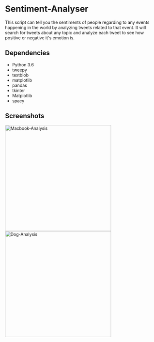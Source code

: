 # Sentiment-Analyser

This script can tell you the sentiments of people regarding to any events happening in the world by analyzing tweets related to that event. It will search for tweets about any topic and analyze each tweet to see how positive or negative it's emotion is.

## Dependencies

* Python 3.6
* tweepy
* textblob
* matplotlib
* pandas
* tkinter
* Matplotlib
* spacy

## Screenshots

<img src="https://github.com/codestromer/Sentiment-Analyser/blob/master/2019-07-15%2020_15_53-Sentiment%20Analyser.png" alt="Macbook-Analysis" width="350"/>
<img src="https://github.com/codestromer/Sentiment-Analyser/blob/master/2019-07-15%2020_19_03-Sentiment%20Analyser.png" alt="Dog-Analysis" width="350"/>



